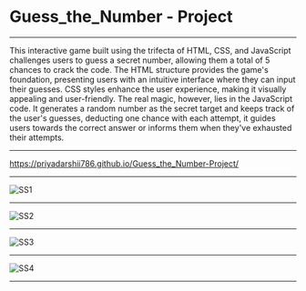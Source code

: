 # Guess_the_Number - Project
<hr>

This interactive game built using the trifecta of HTML, CSS, and JavaScript challenges users to guess a secret number, allowing them a total of 5 chances to crack the code.
The HTML structure provides the game's foundation, presenting users with an intuitive interface where they can input their guesses. CSS styles enhance the user experience, making it visually appealing and user-friendly.
The real magic, however, lies in the JavaScript code. It generates a random number as the secret target and keeps track of the user's guesses, deducting one chance with each attempt, it guides users towards the correct answer or informs them when they've exhausted their attempts.
<hr>

https://priyadarshii786.github.io/Guess_the_Number-Project/

<hr>

![SS1](https://github.com/priyadarshii786/Guess_the_Number-Project/assets/100780858/28211f43-4871-4c6b-a247-861e772a0a20)<hr>

![SS2](https://github.com/priyadarshii786/Guess_the_Number-Project/assets/100780858/937f3eb3-887e-4f19-8ad3-7ca559b6f159)<hr>

![SS3](https://github.com/priyadarshii786/Guess_the_Number-Project/assets/100780858/b580e1bf-db1f-46b7-b2ec-ccd9859cb390)<hr>

![SS4](https://github.com/priyadarshii786/Guess_the_Number-Project/assets/100780858/7318843e-0df7-47e9-b24d-48bdf5f1a873)<hr>


